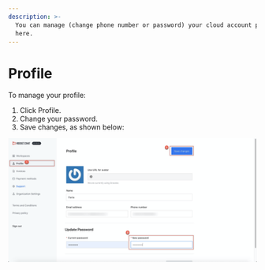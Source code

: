 ```yaml
---
description: >-
  You can manage (change phone number or password) your cloud account profile
  here.
---
```


# Profile

To manage your profile:

1. Click Profile. 
2. Change your password.
3. Save changes, as shown below:

![](../../.gitbook/assets/image%20%2899%29.png)



